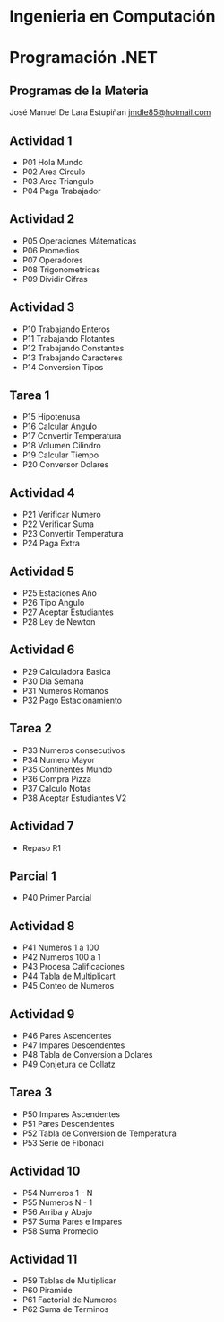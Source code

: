 # Ingenieria en Computación
# Programación .NET

## Programas de la Materia

José Manuel De Lara Estupiñan
jmdle85@hotmail.com

## Actividad 1
- P01 Hola Mundo
- P02 Area Circulo
- P03 Area Triangulo
- P04 Paga Trabajador

## Actividad 2
- P05 Operaciones Mátematicas
- P06 Promedios
- P07 Operadores
- P08 Trigonometricas
- P09 Dividir Cifras

## Actividad 3
- P10 Trabajando Enteros
- P11 Trabajando Flotantes
- P12 Trabajando Constantes
- P13 Trabajando Caracteres
- P14 Conversion Tipos

## Tarea 1
- P15 Hipotenusa
- P16 Calcular Angulo
- P17 Convertir Temperatura
- P18 Volumen Cilindro
- P19 Calcular Tiempo
- P20 Conversor Dolares

## Actividad 4
- P21 Verificar Numero
- P22 Verificar Suma
- P23 Convertir Temperatura
- P24 Paga Extra

## Actividad 5
- P25 Estaciones Año
- P26 Tipo Angulo
- P27 Aceptar Estudiantes
- P28 Ley de Newton

## Actividad 6
- P29 Calculadora Basica
- P30 Dia Semana
- P31 Numeros Romanos
- P32 Pago Estacionamiento

## Tarea 2
- P33 Numeros consecutivos
- P34 Numero Mayor
- P35 Continentes Mundo
- P36 Compra Pizza
- P37 Calculo Notas
- P38 Aceptar Estudiantes V2

## Actividad 7
- Repaso R1

## Parcial 1
- P40 Primer Parcial

## Actividad 8
- P41 Numeros 1 a 100
- P42 Numeros 100 a 1
- P43 Procesa Calificaciones
- P44 Tabla de Multiplicart
- P45 Conteo de Numeros

## Actividad 9
- P46 Pares Ascendentes
- P47 Impares Descendentes
- P48 Tabla de Conversion a Dolares
- P49 Conjetura de Collatz

## Tarea 3
- P50 Impares Ascendentes
- P51 Pares Descendentes
- P52 Tabla de Conversion de Temperatura
- P53 Serie de Fibonaci

## Actividad 10
- P54 Numeros 1 - N
- P55 Numeros N - 1
- P56 Arriba y Abajo
- P57 Suma Pares e Impares
- P58 Suma Promedio

## Actividad 11
- P59 Tablas de Multiplicar
- P60 Piramide
- P61 Factorial de Numeros
- P62 Suma de Terminos